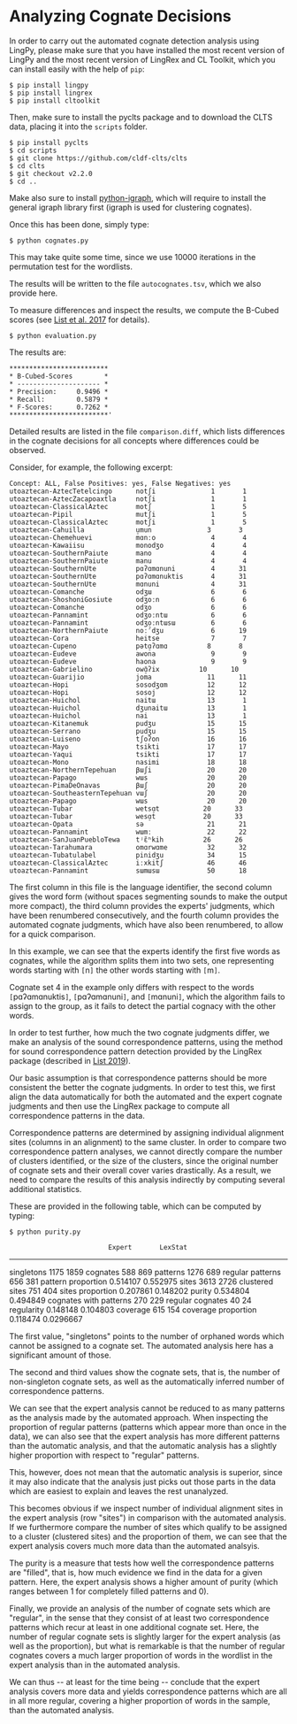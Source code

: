 # Analyzing Cognate Decisions

In order to carry out the automated cognate detection analysis using LingPy, please make sure that you have installed the most recent version of LingPy and the most recent version of LingRex and CL Toolkit, which you can install easily with the help of `pip`:

```
$ pip install lingpy
$ pip install lingrex
$ pip install cltoolkit
```

Then, make sure to install the pyclts package and to download the CLTS data, placing it into the `scripts` folder.

```
$ pip install pyclts
$ cd scripts
$ git clone https://github.com/cldf-clts/clts
$ cd clts
$ git checkout v2.2.0
$ cd ..
```

Make also sure to install [python-igraph](https://igraph.org), which will require to install the general igraph library first (igraph is used for clustering cognates).

Once this has been done, simply type:

```
$ python cognates.py
```

This may take quite some time, since we use 10000 iterations in the permutation test for the wordlists.

The results will be written to the file `autocognates.tsv`, which we also provide here.

To measure differences and inspect the results, we compute the B-Cubed scores (see [List et al. 2017](https://doi.org/10.1371/journal.pone.0170046) for details). 

```
$ python evaluation.py
```

The results are:

```
*************************
* B-Cubed-Scores        *
* --------------------- *
* Precision:     0.9496 *
* Recall:        0.5879 *
* F-Scores:      0.7262 *
*************************'
```

Detailed results are listed in the file `comparison.diff`, which lists differences in the cognate decisions for all concepts where differences could be observed.

Consider, for example, the following excerpt:

```
Concept: ALL, False Positives: yes, False Negatives: yes
utoaztecan-AztecTetelcingo     	notʃi       	   1	   1
utoaztecan-AztecZacapoaxtla    	notʃi       	   1	   1
utoaztecan-ClassicalAztec      	motʃ        	   1	   5
utoaztecan-Pipil               	mutʃi       	   1	   5
utoaztecan-ClassicalAztec      	motʃi       	   1	   5
utoaztecan-Cahuilla            	u̠mun       	   3	   3
utoaztecan-Chemehuevi          	mɑnːo       	   4	   4
utoaztecan-Kawaiisu            	monodʒo     	   4	   4
utoaztecan-SouthernPaiute      	mano        	   4	   4
utoaztecan-SouthernPaiute      	manu        	   4	   4
utoaztecan-SouthernUte         	pɑʔɑmɑnuni  	   4	  31
utoaztecan-SouthernUte         	pɑʔɑmɑnuktis	   4	  31
utoaztecan-SouthernUte         	mɑnuni      	   4	  31
utoaztecan-Comanche            	odʒɯ        	   6	   6
utoaztecan-ShoshoniGosiute     	odʒoːn      	   6	   6
utoaztecan-Comanche            	odʒo        	   6	   6
utoaztecan-Pannamint           	odʒoːntɯ    	   6	   6
utoaztecan-Pannamint           	odʒoːntɯsɯ  	   6	   6
utoaztecan-NorthernPaiute      	noːˀdʒu     	   6	  19
utoaztecan-Cora                	heitse      	   7	   7
utoaztecan-Cupeno              	pətɑ̠ʔɑmɑ   	   8	   8
utoaztecan-Eudeve              	awona       	   9	   9
utoaztecan-Eudeve              	haona       	   9	   9
utoaztecan-Gabrielino          	owɑ̠̄ʔix    	  10	  10
utoaztecan-Guarijio            	joma        	  11	  11
utoaztecan-Hopi                	sosodʒɑm    	  12	  12
utoaztecan-Hopi                	sosoj       	  12	  12
utoaztecan-Huichol             	naitɯ       	  13	   1
utoaztecan-Huichol             	dʒunaitɯ    	  13	   1
utoaztecan-Huichol             	nai         	  13	   1
utoaztecan-Kitanemuk           	pudʒu       	  15	  15
utoaztecan-Serrano             	pudʒu       	  15	  15
utoaztecan-Luiseno             	tʃoʔon      	  16	  16
utoaztecan-Mayo                	tsikti      	  17	  17
utoaztecan-Yaqui               	tsikti      	  17	  17
utoaztecan-Mono                	nasimi      	  18	  18
utoaztecan-NorthernTepehuan    	βɯʃi        	  20	  20
utoaztecan-Papago              	wɯs         	  20	  20
utoaztecan-PimaDeOnavas        	βɯʃ         	  20	  20
utoaztecan-SoutheasternTepehuan	vɯʃ         	  20	  20
utoaztecan-Papago              	wɯs         	  20	  20
utoaztecan-Tubar               	wetsɑ̠t     	  20	  33
utoaztecan-Tubar               	wesɑ̠t      	  20	  33
utoaztecan-Opata               	sə          	  21	  21
utoaztecan-Pannamint           	wɯmː        	  22	  22
utoaztecan-SanJuanPuebloTewa   	tʲɛ̃ʰkih    	  26	  26
utoaztecan-Tarahumara          	omɑrwɑme    	  32	  32
utoaztecan-Tubatulabel         	pinidʒu     	  34	  15
utoaztecan-ClassicalAztec      	iːxkitʃ     	  46	  46
utoaztecan-Pannamint           	sɯmɯsɯ      	  50	  18
```

The first column in this file is the language identifier, the second column gives the word form (without spaces segmenting sounds to make the output more compact), the third column provides the experts' judgments, which have been renumbered consecutively, and the fourth column provides the automated cognate judgments, which have also been renumbered, to allow for a quick comparison.

In this example, we can see that the experts identify the first five words as cognates, while the algorithm splits them into two sets, one representing words starting with `[`n`]` the other words starting with `[`m`]`. 

Cognate set 4 in the example only differs with respect to the words
`[`pɑʔɑmɑnuktis`]`, `[`pɑʔɑmɑnuni`]`, and `[`mɑnuni`]`, which the algorithm fails to assign to the group, as it
fails to detect the partial cognacy with the other words. 

In order to test further, how much the two cognate judgments differ, we make an analysis of the sound correspondence patterns, using the method for sound correspondence pattern detection provided by the LingRex package (described in [List 2019](http://doi.org/10.1162/coli_a_00344)).

Our basic assumption is that correspondence patterns should be more consistent
the better the cognate judgments.  In order to test this, we first align the
data automatically for both the automated and the expert cognate judgments and
then use the LingRex package to compute all correspondence patterns in the
data. 

Correspondence patterns are determined by assigning individual alignment sites (columns in an alignment) to the same cluster. In order to compare two correspondence pattern analyses, we cannot directly compare the number of clusters identified, or the size of the clusters, since the original number of cognate sets and their overall cover varies drastically. As a result, we need to compare the results of this analysis indirectly by computing several additional statistics.

These are provided in the following table, which can be computed by typing:

```
$ python purity.py
```

                             Expert       LexStat
----------------------  -----------  ------------
singletons              1175         1859
cognates                 588          869
patterns                1276          689
regular patterns         656          381
pattern proportion         0.514107     0.552975
sites                   3613         2726
clustered sites          751          404
sites proportion           0.207861     0.148202
purity                     0.534804     0.494849
cognates with patterns   270          229
regular cognates          40           24
regularity                 0.148148     0.104803
coverage                 615          154
coverage proportion        0.118474     0.0296667



The first value, "singletons" points to the number of orphaned words which cannot be assigned to a cognate set. The automated analysis here has a significant amount of those.

The second and third values show the cognate sets, that is, the number of non-singleton cognate sets, as well as the automatically inferred number of correspondence patterns.

We can see that the expert analysis cannot be reduced to as many patterns as the analysis made by the automated approach. When inspecting the proportion of regular patterns (patterns which appear more than once in the data), we can also see that the expert analysis has more different patterns than the automatic analysis, and that the automatic analysis has a slightly higher proportion with respect to "regular" patterns. 
 
This, however, does not mean that the automatic analysis is superior, since it may also indicate that the analysis just picks out those parts in the data which are easiest to explain and leaves the rest unanalyzed. 

This becomes obvious if we inspect number of individual alignment sites in the expert analysis (row "sites") in comparison with the automated analysis. If we furthermore compare the number of sites which qualify to be assigned to a cluster (clustered sites) and the proportion of them, we can see that the expert analysis covers much more data than the automated analsyis. 

The purity is a measure that tests how well the correspondence patterns are "filled", that is, how much evidence we find in the data for a given pattern. Here, the expert analysis shows a higher amount of purity (which ranges between 1 for completely filled patterns and 0). 

Finally, we provide an analysis of the number of cognate sets which are "regular", in the sense that they consist of at least two correspondence patterns which recur at least in one additional cognate set. Here, the number of regular cognate sets is slightly larger for the expert analysis (as well as the proportion), but what is remarkable is that the number of regular cognates covers a much larger proportion of words in the wordlist in the expert analysis than in the automated analysis.

We can thus -- at least for the time being -- conclude that the expert analysis covers more data and yields correspondence patterns which are all in all more regular, covering a higher proportion of words in the sample, than the automated analysis.

